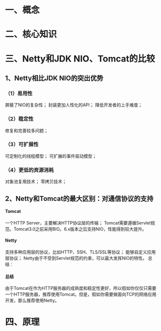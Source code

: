 # 一、概念


# 二、核心知识


# 三、Netty和JDK NIO、Tomcat的比较
## 1、Netty相比JDK NIO的突出优势
### （1）易用性
屏蔽了NIO的复杂性；
封装更加人性化的API；
降低开发者的上手难度；
### （2）稳定性
修复和完善较多问题；
### （3）可扩展性
可定制化的线程模型；
可扩展的事件驱动模型；
### （4）更低的资源消耗
对象池复用技术；
零拷贝技术；
## 2、Netty和Tomcat的最大区别：对通信协议的支持
#### Tomcat
一个HTTP Server，主要解决HTTP协议层的传输；
Tomcat需要遵循Servlet规范。Tomcat3.0之前采用BIO。6.x版本之后支持NIO，性能得到较大提升。
#### Netty
支持多种应用层的协议，比如HTTP、SSH、TLS/SSL等协议；
能够自定义应用层协议；
Netty由于不受到Servlet规范的约束，可以最大发挥NIO的特性。
总结：
#### 总结


由于Tomcat在作为HTTP服务器的成熟度和稳定性更好，所以假如你仅仅只需要一个HTTP服务器，推荐使用Tomcat。但是，假如你需要做面向TCP的网络应用开发，那么推荐使用Netty。
# 四、原理
